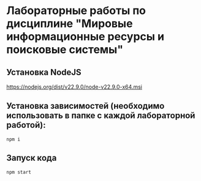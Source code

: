 # Лабораторные работы по дисциплине "Мировые информационные ресурсы и поисковые системы"

## Установка NodeJS

https://nodejs.org/dist/v22.9.0/node-v22.9.0-x64.msi

## Установка зависимостей (необходимо использовать в папке с каждой лабораторной работой):

```
npm i
```

## Запуск кода

```
npm start
```

